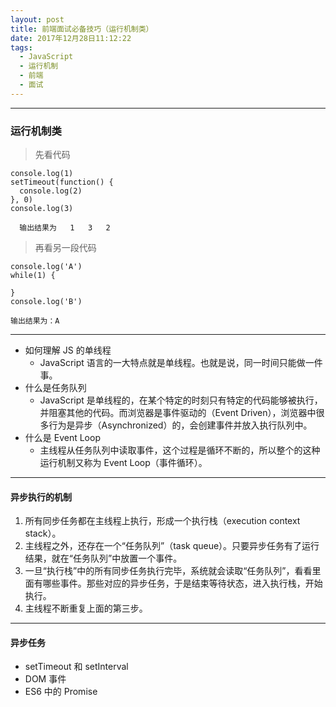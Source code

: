 ```yaml
---
layout: post
title: 前端面试必备技巧（运行机制类）
date: 2017年12月28日11:12:22
tags:
  - JavaScript
  - 运行机制
  - 前端
  - 面试
---
```


---
### 运行机制类
> 先看代码
```
console.log(1)
setTimeout(function() {
  console.log(2)
}, 0)
console.log(3)
```
`  
输出结果为  
1  
3  
2  
`
> 再看另一段代码
```
console.log('A')
while(1) {

}
console.log('B')
```
`输出结果为：A`

---

- 如何理解 JS 的单线程
  - JavaScript 语言的一大特点就是单线程。也就是说，同一时间只能做一件事。
- 什么是任务队列
  - JavaScript 是单线程的，在某个特定的时刻只有特定的代码能够被执行，并阻塞其他的代码。而浏览器是事件驱动的（Event Driven），浏览器中很多行为是异步（Asynchronized）的，会创建事件并放入执行队列中。
- 什么是 Event Loop
  - 主线程从任务队列中读取事件，这个过程是循环不断的，所以整个的这种运行机制又称为 Event Loop（事件循环）。

---

#### 异步执行的机制
1. 所有同步任务都在主线程上执行，形成一个执行栈（execution context stack）。
1. 主线程之外，还存在一个“任务队列”（task queue）。只要异步任务有了运行结果，就在“任务队列”中放置一个事件。
1. 一旦“执行栈”中的所有同步任务执行完毕，系统就会读取“任务队列”，看看里面有哪些事件。那些对应的异步任务，于是结束等待状态，进入执行栈，开始执行。
1. 主线程不断重复上面的第三步。

---

#### 异步任务
- setTimeout 和 setInterval
- DOM 事件
- ES6 中的 Promise
